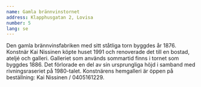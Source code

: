 ```yaml
---
name: Gamla brännvinstornet
address: Klapphusgatan 2, Lovisa
number: 5
lang: se
---
```

Den gamla brännvinsfabriken med sitt ståtliga torn byggdes år 1876. Konstnär Kai Nissinen köpte huset 1991 och renoverade det till en bostad, ateljé och galleri. Galleriet som används sommartid finns i tornet som byggdes 1886. Det  förlorade en del av sin ursprungliga höjd i samband med rivningsraseriet på 1980-talet. Konstnärens hemgalleri är öppen på beställning: Kai Nissinen / 0405161229.